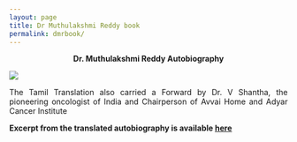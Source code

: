 ```yaml
---
layout: page
title: Dr Muthulakshmi Reddy book
permalink: dmrbook/
---
```

<p style="text-align: center;"><strong>Dr. Muthulakshmi Reddy Autobiography</strong></p>

![](../assets/images/dr_muthulakshmi_reddy.jpg)

<p style="text-align:justify; text-justify: inter-word">The Tamil Translation also carried a Forward by Dr. V Shantha, the pioneering oncologist of India and Chairperson of Avvai Home and Adyar Cancer Institute</p>

**Excerpt from the translated autobiography is available [<span style="text-decoration: underline">here</span>](../assets/Dr_Muthulakshmi_Reddy.pdf)**
